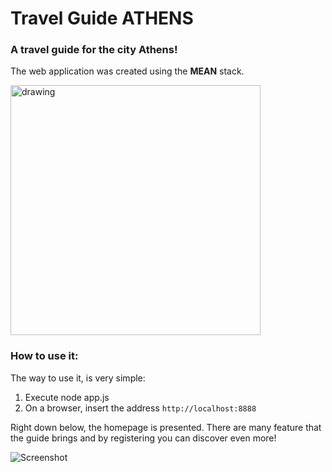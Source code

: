 # Travel Guide ATHENS

### A travel guide for the city Athens!

The web application was created using the **MEAN** stack.

<img src="https://miro.medium.com/max/700/1*ocOSqSFc_j0rhAaBl-g_0g.png" alt="drawing" width="400"/>

### How to use it:

The way to use it, is very simple:

1. Execute node app.js
2. On a browser, insert the address `http://localhost:8888`


Right down below, the homepage is presented. There are many feature that the guide brings and by registering you can discover even more!

![Screenshot](screenshot.png)

